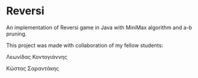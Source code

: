 # Reversi

An implementation of Reversi game in Java with MiniMax algorithm and a-b pruning.


This project was made with collaboration of my fellow students:

Λεωνίδας Κοντογιάννης

Κώστας Σαραντάκης
